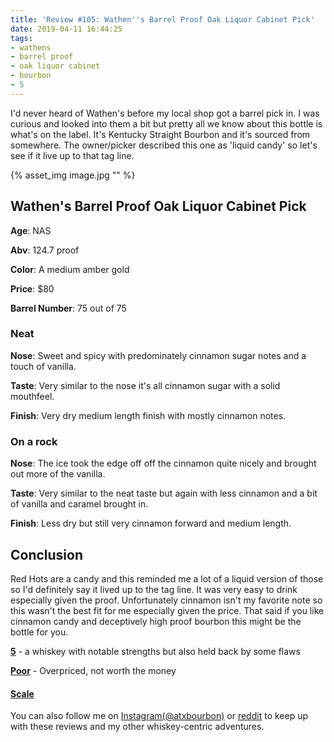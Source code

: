 ```yaml
---
title: 'Review #105: Wathen''s Barrel Proof Oak Liquor Cabinet Pick'
date: 2019-04-11 16:44:25
tags:
- wathens
- barrel proof
- oak liquor cabinet
- bourbon
- 5
---
```


I'd never heard of Wathen's before my local shop got a barrel pick in. I was curious and looked into them a bit but pretty all we know about this bottle is what's on the label. It's Kentucky Straight Bourbon and it's sourced from somewhere. The owner/picker described this one as 'liquid candy' so let's see if it live up to that tag line.

{% asset_img image.jpg "" %}

## Wathen's Barrel Proof Oak Liquor Cabinet Pick
**Age**: NAS

**Abv**: 124.7 proof

**Color**: A medium amber gold 

**Price**: $80

**Barrel Number**: 75 out of 75

### Neat
**Nose**: Sweet and spicy with predominately cinnamon sugar notes and a touch of vanilla.

**Taste**: Very similar to the nose it's all cinnamon sugar with a solid mouthfeel.

**Finish**: Very dry medium length finish with mostly cinnamon notes.

### On a rock
**Nose**: The ice took the edge off off the cinnamon quite nicely and brought out more of the vanilla.

**Taste**: Very similar to the neat taste but again with less cinnamon and a bit of vanilla and caramel brought in.

**Finish**: Less dry but still very cinnamon forward and medium length.

## Conclusion
Red Hots are a candy and this reminded me a lot of a liquid version of those so I'd definitely say it lived up to the tag line. It was very easy to drink especially given the proof. Unfortunately cinnamon isn't my favorite note so this wasn't the best fit for me especially given the price. That said if you like cinnamon candy and deceptively high proof bourbon this might be the bottle for you.

[**5**](https://atxbourbon.com/tags/5/) - a whiskey with notable strengths but also held back by some flaws

[**Poor**](https://atxbourbon.com/tags/poor-value/) - Overpriced, not worth the money

#### [Scale](http://atxbourbon.com/Scale/)

You can also follow me on [Instagram(@atxbourbon)](https://www.instagram.com/atxbourbon/) or [reddit](https://www.reddit.com/r/scottmotorraddrinks/) to keep up with these reviews and my other whiskey-centric adventures.
 